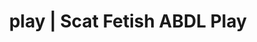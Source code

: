 ---
categories:
- NSFW Art
- Nerdy Seduction
- Digital Dominance
- ASMR Erotica
- Gothic Erotica
image: /assets/images/1747714247979.webp
layout: post
schema:
  description: Premium adult content featuring Scat Fetish, ABDL Play. High-quality
    artwork with erotic themes.
  keywords:
  - Roleplay Fantasies
  - ABDL Play
  - Inclusive Desire
  - Alt Aesthetic
  - E-Girl Erotica
  - Scat Fetish
  name: 1747714247979 | Scat Fetish ABDL Play
  type: VisualArtwork
seo:
  description: Featured content with premium ABDL Play, Scat Fetish. HD images available.
  keywords: ABDL Play, Scat Fetish
  og_image: /assets/images/1747714247979.webp
  schema_type: VisualArtwork
tags:
- '#play'
- Scat Fetish
- ABDL Play
title: play | Scat Fetish ABDL Play
---